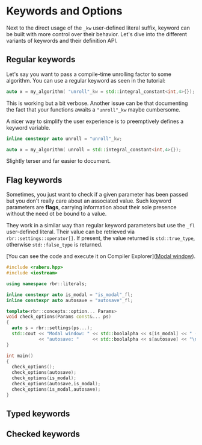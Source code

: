 # Keywords and Options

Next to the direct usage of the `_kw` user-defined literal suffix, keyword
can be built with more control over their behavior. Let's dive into the
different variants of keywords and their definition API.

## Regular keywords

Let's say you want to pass a compile-time unrolling factor to some algorithm.
You can use a regular keyword as seen in the tutorial:

~~~~~~~~~~~~~~~~~~~~~~~~~~~~~~~~~~~~~~~~ c++
auto x = my_algorithm( "unroll"_kw = std::integral_constant<int,4>{});
~~~~~~~~~~~~~~~~~~~~~~~~~~~~~~~~~~~~~~~~

This is working but a bit verbose. Another issue can be that documenting the fact
that your functions awaits a `"unroll"_kw` maybe cumbersome.

A nicer way to simplify the user experience is to preemptively defines a keyword variable.

~~~~~~~~~~~~~~~~~~~~~~~~~~~~~~~~~~~~~~~~ c++
inline constexpr auto unroll = "unroll"_kw;

auto x = my_algorithm( unroll = std::integral_constant<int,4>{});
~~~~~~~~~~~~~~~~~~~~~~~~~~~~~~~~~~~~~~~~

Slightly terser and far easier to document.

## Flag keywords
Sometimes, you just want to check if a given parameter has been passed but you don't really care about an associated value. Such keyword parameters are **flags**, carrying information about their sole presence without the need ot be bound to a value.

They work in a similar way than regular keyword parameters but use the `_fl` user-defined literal. Their  value can be retrieved via `rbr::settings::operator[]`. If present, the value returned is `std::true_type`, otherwise `std::false_type` is returned.

[You can see the code and execute it on Compiler Explorer]([Modal window](https://godbolt.org/z/585EY6WEY)).

~~~~~~~~~~~~~~~~~~~~~~~~~~~~~~~~~~~~~~~~ c++
#include <raberu.hpp>
#include <iostream>

using namespace rbr::literals;

inline constexpr auto is_modal = "is_modal"_fl;
inline constexpr auto autosave = "autosave"_fl;

template<rbr::concepts::option... Params>
void check_options(Params const&... ps)
{
  auto s = rbr::settings(ps...);
  std::cout << "Modal window: " << std::boolalpha << s[is_modal] << " - "
            << "autosave: "     << std::boolalpha << s[autosave] << "\n";
}

int main()
{
  check_options();
  check_options(autosave);
  check_options(is_modal);
  check_options(autosave,is_modal);
  check_options(is_modal,autosave);
}
~~~~~~~~~~~~~~~~~~~~~~~~~~~~~~~~~~~~~~~~

## Typed keywords

## Checked keywords
